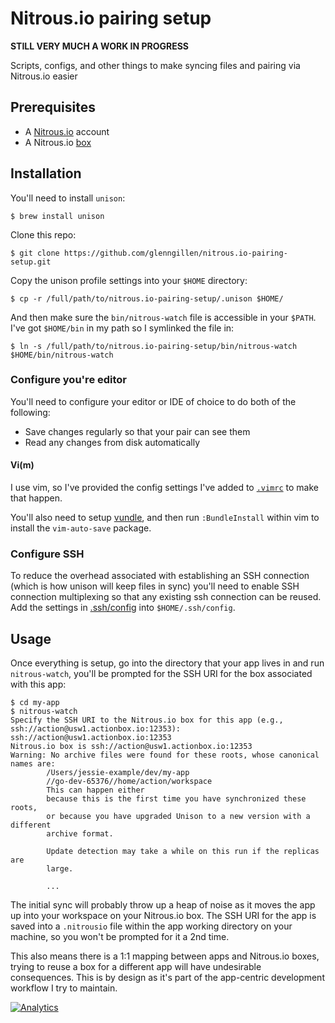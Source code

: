 # Nitrous.io pairing setup

**STILL VERY MUCH A WORK IN PROGRESS**

Scripts, configs, and other things to make syncing files and pairing via Nitrous.io easier

## Prerequisites

* A [Nitrous.io](http://nitrous.io/) account
* A Nitrous.io [box](https://www.nitrous.io/app#/boxes)

## Installation

You'll need to install `unison`:

```term
$ brew install unison
```

Clone this repo:

```term
$ git clone https://github.com/glenngillen/nitrous.io-pairing-setup.git
```

Copy the unison profile settings into your `$HOME` directory:

```term
$ cp -r /full/path/to/nitrous.io-pairing-setup/.unison $HOME/
```

And then make sure the `bin/nitrous-watch` file is accessible in your `$PATH`. I've got `$HOME/bin` in my path so I symlinked the file in:

```term
$ ln -s /full/path/to/nitrous.io-pairing-setup/bin/nitrous-watch $HOME/bin/nitrous-watch
```

### Configure you're editor

You'll need to configure your editor or IDE of choice to do both of the following:

* Save changes regularly so that your pair can see them
* Read any changes from disk automatically

#### Vi(m)

I use vim, so I've provided the config settings I've added to [`.vimrc`](https://github.com/glenngillen/nitrous.io-pairing-setup/blob/master/.vimrc) to make that happen.

You'll also need to setup [vundle](https://github.com/gmarik/vundle), and then run `:BundleInstall` within vim to install the `vim-auto-save` package.

### Configure SSH

To reduce the overhead associated with establishing an SSH connection (which is how unison will keep files in sync) you'll need to enable SSH connection multiplexing so that any existing ssh connection can be reused. Add the settings in [.ssh/config](https://github.com/glenngillen/nitrous.io-pairing-setup/blob/master/.ssh/config) into `$HOME/.ssh/config`.

## Usage

Once everything is setup, go into the directory that your app lives in and run `nitrous-watch`, you'll be prompted for the SSH URI for the box associated with this app:

``` term
$ cd my-app
$ nitrous-watch
Specify the SSH URI to the Nitrous.io box for this app (e.g., ssh://action@usw1.actionbox.io:12353):
ssh://action@usw1.actionbox.io:12353
Nitrous.io box is ssh://action@usw1.actionbox.io:12353
Warning: No archive files were found for these roots, whose canonical names are:
        /Users/jessie-example/dev/my-app
        //go-dev-65376//home/action/workspace
        This can happen either
        because this is the first time you have synchronized these roots,
        or because you have upgraded Unison to a new version with a different
        archive format.

        Update detection may take a while on this run if the replicas are
        large.

        ...
```

The initial sync will probably throw up a heap of noise as it moves the app up into your workspace on your Nitrous.io box. The SSH URI for the app is saved into a `.nitrousio` file within the app working directory on your machine, so you won't be prompted for it a 2nd time.

This also means there is a 1:1 mapping between apps and Nitrous.io boxes, trying to reuse a box for a different app will have undesirable consequences. This is by design as it's part of the app-centric development workflow I try to maintain.

[![Analytics](https://ga-beacon.appspot.com/UA-46840117-1/nitrous.io-pairing-setup/readme?pixel)](https://github.com/igrigorik/ga-beacon)
